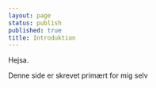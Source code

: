 ```yaml
---
layout: page
status: publish
published: true
title: Introduktion
---
```


Hejsa.

Denne side er skrevet primært for mig selv
